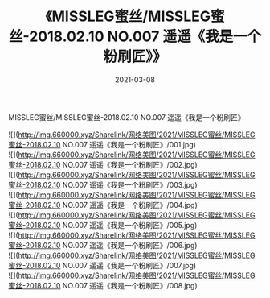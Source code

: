 ﻿---
layout: post
title:  《MISSLEG蜜丝/MISSLEG蜜丝-2018.02.10 NO.007 遥遥《我是一个粉刷匠》》
date:   2021-03-08
img: http://img.660000.xyz/Sharelink/网络美图/2021/MISSLEG蜜丝/MISSLEG蜜丝-2018.02.10 NO.007 遥遥《我是一个粉刷匠》/000.jpg
categories: [美女, 清纯, 唯美]
---

MISSLEG蜜丝/MISSLEG蜜丝-2018.02.10 NO.007 遥遥《我是一个粉刷匠》

 ![](http://img.660000.xyz/Sharelink/网络美图/2021/MISSLEG蜜丝/MISSLEG蜜丝-2018.02.10 NO.007 遥遥《我是一个粉刷匠》/001.jpg) <br>![](http://img.660000.xyz/Sharelink/网络美图/2021/MISSLEG蜜丝/MISSLEG蜜丝-2018.02.10 NO.007 遥遥《我是一个粉刷匠》/002.jpg) <br>![](http://img.660000.xyz/Sharelink/网络美图/2021/MISSLEG蜜丝/MISSLEG蜜丝-2018.02.10 NO.007 遥遥《我是一个粉刷匠》/003.jpg) <br>![](http://img.660000.xyz/Sharelink/网络美图/2021/MISSLEG蜜丝/MISSLEG蜜丝-2018.02.10 NO.007 遥遥《我是一个粉刷匠》/004.jpg) <br>![](http://img.660000.xyz/Sharelink/网络美图/2021/MISSLEG蜜丝/MISSLEG蜜丝-2018.02.10 NO.007 遥遥《我是一个粉刷匠》/005.jpg) <br>![](http://img.660000.xyz/Sharelink/网络美图/2021/MISSLEG蜜丝/MISSLEG蜜丝-2018.02.10 NO.007 遥遥《我是一个粉刷匠》/006.jpg) <br>![](http://img.660000.xyz/Sharelink/网络美图/2021/MISSLEG蜜丝/MISSLEG蜜丝-2018.02.10 NO.007 遥遥《我是一个粉刷匠》/007.jpg) <br>![](http://img.660000.xyz/Sharelink/网络美图/2021/MISSLEG蜜丝/MISSLEG蜜丝-2018.02.10 NO.007 遥遥《我是一个粉刷匠》/008.jpg) <br>
